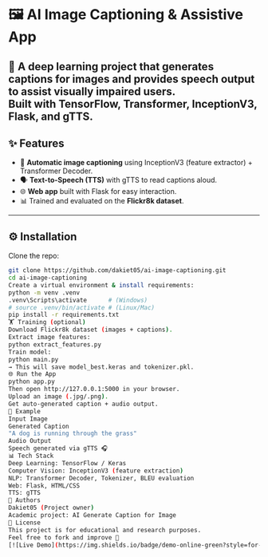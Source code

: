 # 🖼️ AI Image Captioning & Assistive App
🚀 A deep learning project that **generates captions for images** and provides **speech output** to assist visually impaired users.  
Built with **TensorFlow, Transformer, InceptionV3, Flask, and gTTS**.
---
## ✨ Features
- 🔎 **Automatic image captioning** using InceptionV3 (feature extractor) + Transformer Decoder.  
- 🗣️ **Text-to-Speech (TTS)** with gTTS to read captions aloud.  
- 🌐 **Web app** built with Flask for easy interaction.  
- 📊 Trained and evaluated on the **Flickr8k dataset**.
---
## ⚙️ Installation
Clone the repo:
```bash
git clone https://github.com/dakiet05/ai-image-captioning.git
cd ai-image-captioning
Create a virtual environment & install requirements:
python -m venv .venv
.venv\Scripts\activate      # (Windows)
# source .venv/bin/activate # (Linux/Mac)
pip install -r requirements.txt
🏋️ Training (optional)
Download Flickr8k dataset (images + captions).
Extract image features:
python extract_features.py
Train model:
python main.py
→ This will save model_best.keras and tokenizer.pkl.
🌐 Run the App
python app.py
Then open http://127.0.0.1:5000 in your browser.
Upload an image (.jpg/.png).
Get auto-generated caption + audio output.
🎯 Example
Input Image
Generated Caption
"A dog is running through the grass"
Audio Output
Speech generated via gTTS 🎧
📊 Tech Stack
Deep Learning: TensorFlow / Keras
Computer Vision: InceptionV3 (feature extraction)
NLP: Transformer Decoder, Tokenizer, BLEU evaluation
Web: Flask, HTML/CSS
TTS: gTTS
🤝 Authors
Dakiet05 (Project owner)
Academic project: AI Generate Caption for Image
📜 License
This project is for educational and research purposes.
Feel free to fork and improve 🚀
[![Live Demo](https://img.shields.io/badge/demo-online-green?style=for-the-badge&logo=googlechrome)](https://ai-image-captioning.onrender.com)
